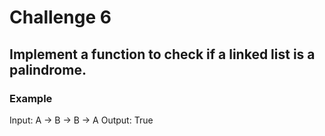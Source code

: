 # Challenge 6

## Implement a function to check if a linked list is a palindrome.

### Example

Input: A -> B -> B -> A
Output: True
